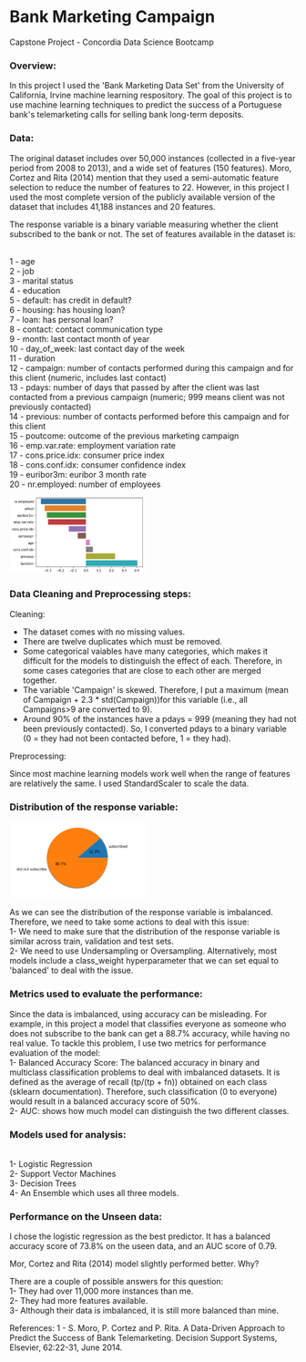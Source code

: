 # Bank Marketing Campaign

Capstone Project - Concordia Data Science Bootcamp

### Overview:

In this project I used the 'Bank Marketing Data Set' from the University of California, Irvine machine learning respository. The goal of this project is to use machine learning techniques to predict the success of a Portuguese bank's telemarketing calls for selling bank long-term deposits.

### Data:

The original dataset includes over 50,000 instances (collected in a five-year period from 2008 to 2013), and a wide set of features (150 features). Moro, Cortez and Rita (2014) mention that they used a semi-automatic feature selection to reduce the number of features to 22. However, in this project I used the most complete version of the publicly available version of the dataset that includes 41,188 instances and 20 features.

The response variable is a binary variable measuring whether the client subscribed to the bank or not. The set of features available in the dataset is:

<br>1 - age 
<br>2 - job 
<br>3 - marital status
<br>4 - education 
<br>5 - default: has credit in default? 
<br>6 - housing: has housing loan? 
<br>7 - loan: has personal loan? 
<br>8 - contact: contact communication type 
<br>9 - month: last contact month of year 
<br>10 - day_of_week: last contact day of the week 
<br>11 - duration
<br>12 - campaign: number of contacts performed during this campaign and for this client (numeric, includes last contact)
<br>13 - pdays: number of days that passed by after the client was last contacted from a previous campaign (numeric; 999 means client was not previously contacted)
<br>14 - previous: number of contacts performed before this campaign and for this client
<br>15 - poutcome: outcome of the previous marketing campaign 
<br>16 - emp.var.rate: employment variation rate
<br>17 - cons.price.idx: consumer price index 
<br>18 - cons.conf.idx: consumer confidence index 
<br>19 - euribor3m: euribor 3 month rate 
<br>20 - nr.employed: number of employees

<img src="./assets/corr.png" style="max-width: 240px"/>

### Data Cleaning and Preprocessing steps:

Cleaning:

- The dataset comes with no missing values. 
- There are twelve duplicates which must be removed. 
- Some categorical vaiables have many categories, which makes it difficult for the models to distinguish the effect of each. Therefore, in some cases categories that are close to each other are merged together. 
- The variable 'Campaign' is skewed. Therefore, I put a maximum (mean of Campaign + 2.3 * std(Campaign))for this variable (i.e., all Campaigns>9 are converted to 9).
- Around 90% of the instances have a pdays = 999 (meaning they had not been previously contacted). So, I converted pdays to a binary variable (0 = they had not been contacted before, 1 = they had).

Preprocessing: 

Since most machine learning models work well when the range of features are relatively the same. I used StandardScaler to scale the data.

### Distribution of the response variable:

<img src="assets/distribution_y.png" style="max-width: 240px"/>

As we can see the distribution of the response variable is imbalanced. Therefore, we need to take some actions to deal with this issue:
<br>1- We need to make sure that the distribution of the response variable is similar across train, validation and test sets.
<br>2- We need to use Undersampling or Oversampling. Alternatively, most models include a class_weight hyperparameter that we can set equal to 'balanced' to deal with the issue.

### Metrics used to evaluate the performance:

Since the data is imbalanced, using accuracy can be misleading. For example, in this project a model that classifies everyone as someone who does not subscribe to the bank can get a 88.7% accuracy, while having no real value.
To tackle this problem, I use two metrics for performance evaluation of the model:
<br>1- Balanced Accuracy Score: The balanced accuracy in binary and multiclass classification problems to deal with imbalanced datasets. It is defined as the average of recall (tp/(tp + fn)) obtained on each class (sklearn documentation). Therefore, such classification (0 to everyone) would result in a balanced accuracy score of 50%.
<br>2- AUC: shows how much model can distinguish the two different classes.

### Models used for analysis:

<br>1- Logistic Regression
<br>2- Support Vector Machines
<br>3- Decision Trees
<br>4- An Ensemble which uses all three models. 

### Performance on the Unseen data:

I chose the logistic regression as the best predictor. It has a balanced accuracy score of 73.8% on the useen data, and an AUC score of 0.79. 

Mor, Cortez and Rita (2014) model slightly performed better. Why?

There are a couple of possible answers for this question:
<br>1- They had over 11,000 more instances than me.
<br>2- They had more features available.
<br>3- Although their data is imbalanced, it is still more balanced than mine.


References:
1 - S. Moro, P. Cortez and P. Rita. A Data-Driven Approach to Predict the Success of Bank Telemarketing. Decision Support Systems, Elsevier, 62:22-31, June 2014.







